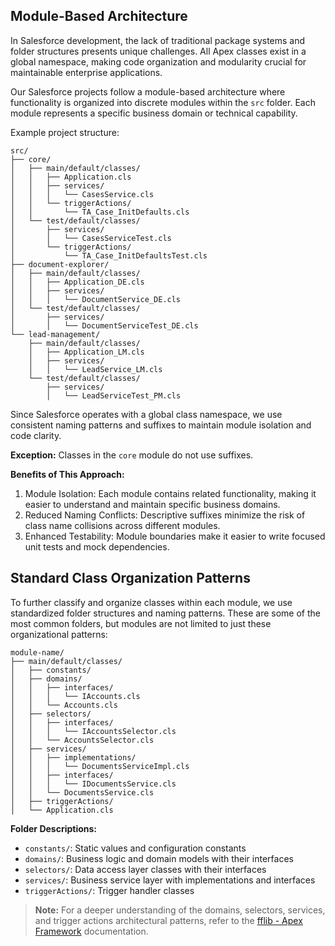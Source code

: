 ## Module-Based Architecture

In Salesforce development, the lack of traditional package systems and folder structures presents unique challenges.
All Apex classes exist in a global namespace, making code organization and modularity crucial for maintainable enterprise applications.

Our Salesforce projects follow a module-based architecture where functionality is organized into discrete modules within the `src` folder. Each module represents a specific business domain or technical capability.

Example project structure:

```
src/
├── core/
│   ├── main/default/classes/
│   │   ├── Application.cls
│   │   ├── services/
│   │   │   └── CasesService.cls
│   │   └── triggerActions/
│   │       └── TA_Case_InitDefaults.cls
│   └── test/default/classes/
│       ├── services/
│       │   └── CasesServiceTest.cls
│       └── triggerActions/
│           └── TA_Case_InitDefaultsTest.cls
├── document-explorer/
│   ├── main/default/classes/
│   │   ├── Application_DE.cls
│   │   ├── services/
│   │   │   └── DocumentService_DE.cls
│   └── test/default/classes/
│       ├── services/
│       │   └── DocumentServiceTest_DE.cls
└── lead-management/
    ├── main/default/classes/
    │   ├── Application_LM.cls
    │   ├── services/
    │   │   └── LeadService_LM.cls
    └── test/default/classes/
        ├── services/
        │   └── LeadServiceTest_PM.cls
```

Since Salesforce operates with a global class namespace, we use consistent naming patterns and suffixes to maintain module isolation and code clarity.

**Exception:** Classes in the `core` module do not use suffixes.

**Benefits of This Approach:**
1. Module Isolation: Each module contains related functionality, making it easier to understand and maintain specific business domains.
2. Reduced Naming Conflicts: Descriptive suffixes minimize the risk of class name collisions across different modules.
3. Enhanced Testability: Module boundaries make it easier to write focused unit tests and mock dependencies.


## Standard Class Organization Patterns

To further classify and organize classes within each module, we use standardized folder structures and naming patterns. These are some of the most common folders, but modules are not limited to just these organizational patterns:

```
module-name/
├── main/default/classes/
│   ├── constants/
│   ├── domains/
│   │   ├── interfaces/
│   │   │   └── IAccounts.cls
│   │   └── Accounts.cls
│   ├── selectors/
│   │   ├── interfaces/
│   │   │   └── IAccountsSelector.cls
│   │   └── AccountsSelector.cls
│   ├── services/
│   │   ├── implementations/
│   │   │   └── DocumentsServiceImpl.cls
│   │   ├── interfaces/
│   │   │   └── IDocumentsService.cls
│   │   └── DocumentsService.cls
│   ├── triggerActions/
│   └── Application.cls
```

**Folder Descriptions:**
- `constants/`: Static values and configuration constants
- `domains/`: Business logic and domain models with their interfaces
- `selectors/`: Data access layer classes with their interfaces
- `services/`: Business service layer with implementations and interfaces
- `triggerActions/`: Trigger handler classes

> **Note:** For a deeper understanding of the domains, selectors, services, and trigger actions architectural patterns, refer to the [fflib - Apex Framework](../frameworks/fflib-apex-framework) documentation.
